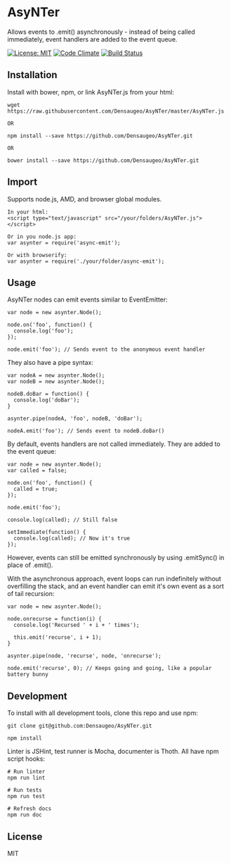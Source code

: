 # AsyNTer

Allows events to .emit() asynchronously - instead of being called immediately, event handlers are added to the event queue.

[![License: MIT](https://img.shields.io/badge/license-MIT-blue.svg)](https://opensource.org/licenses/MIT)
[![Code Climate](https://codeclimate.com/github/Densaugeo/AsyNTer/badges/gpa.svg)](https://codeclimate.com/github/Densaugeo/AsyNTer)
[![Build Status](https://app.travis-ci.com/Densaugeo/AsyNTer.svg?branch=master)](https://app.travis-ci.com/github/Densaugeo/AsyNTer)

## Installation

Install with bower, npm, or link AsyNTer.js from your html:

~~~
wget https://raw.githubusercontent.com/Densaugeo/AsyNTer/master/AsyNTer.js

OR

npm install --save https://github.com/Densaugeo/AsyNTer.git

OR

bower install --save https://github.com/Densaugeo/AsyNTer.git
~~~

## Import

Supports node.js, AMD, and browser global modules.

~~~
In your html:
<script type="text/javascript" src="/your/folders/AsyNTer.js"></script>

Or in you node.js app:
var asynter = require('async-emit');

Or with browserify:
var asynter = require('./your/folder/async-emit');
~~~

## Usage

AsyNTer nodes can emit events similar to EventEmitter:

~~~
var node = new asynter.Node();

node.on('foo', function() {
  console.log('foo');
});

node.emit('foo'); // Sends event to the anonymous event handler
~~~

They also have a pipe syntax:

~~~
var nodeA = new asynter.Node();
var nodeB = new asynter.Node();

nodeB.doBar = function() {
  console.log('doBar');
}

asynter.pipe(nodeA, 'foo', nodeB, 'doBar');

nodeA.emit('foo'); // Sends event to nodeB.doBar()
~~~

By default, events handlers are not called immediately. They are added to the event queue:

~~~
var node = new asynter.Node();
var called = false;

node.on('foo', function() {
  called = true;
});

node.emit('foo');

console.log(called); // Still false

setImmediate(function() {
  console.log(called); // Now it's true
});
~~~

However, events can still be emitted synchronously by using .emitSync() in place of .emit().

With the asynchronous approach, event loops can run indefinitely without overfilling the stack, and an event handler can emit it's own event as a sort of tail recursion:

~~~
var node = new asynter.Node();

node.onrecurse = function(i) {
  console.log('Recursed ' + i + ' times');
  
  this.emit('recurse', i + 1);
}

asynter.pipe(node, 'recurse', node, 'onrecurse');

node.emit('recurse', 0); // Keeps going and going, like a popular battery bunny
~~~

## Development

To install with all development tools, clone this repo and use npm:

~~~
git clone git@github.com:Densaugeo/AsyNTer.git

npm install
~~~

Linter is JSHint, test runner is Mocha, documenter is Thoth. All have npm script hooks:

~~~
# Run linter
npm run lint

# Run tests
npm run test

# Refresh docs
npm run doc
~~~

## License

MIT
